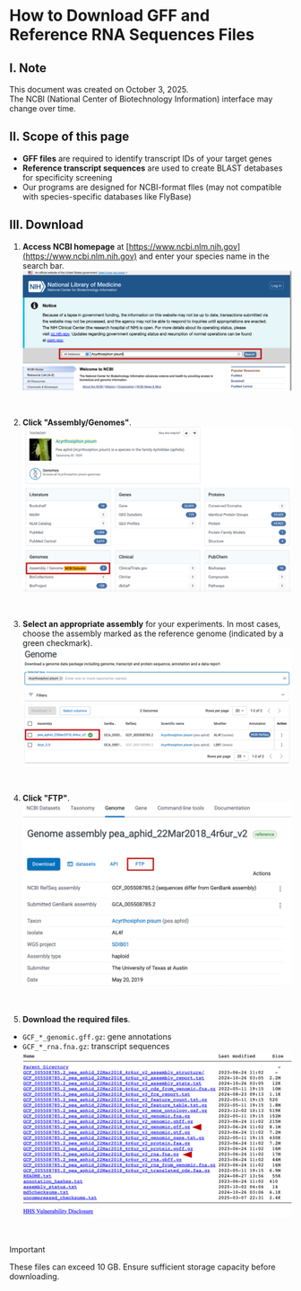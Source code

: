 # How to Download GFF and Reference RNA Sequences Files 

## I. Note
This document was created on October 3, 2025. <br>
The NCBI (National Center of Biotechnology Information) interface may change over time. 

## II. Scope of this page
- **GFF files** are required to identify transcript IDs of your target genes
- **Reference transcript sequences** are used to create BLAST detabases for specificity screening
- Our programs are designed for NCBI-format flles (may not compatible with species-specific databases like FlyBase)

## III. Download
1. **Access NCBI homepage** at [https://www.ncbi.nlm.nih.gov](https://www.ncbi.nlm.nih.gov) and enter your species name in the search bar. 
![Figure 1](images/fig1.png)
<br>

2. **Click "Assembly/Genomes"**. 
![Figure 2](images/fig2.png)
<br>

3. **Select an appropriate assembly** for your experiments. In most cases, choose the assembly marked as the reference genome (indicated by a green checkmark).
![Figure 3](images/fig3.png)
<br>

4. **Click "FTP"**. 
![Figure 4](images/fig4.png)
<br>   

5. **Download the required files**.
- `GCF_*_genomic.gff.gz`: gene annotations
- `GCF_*_rna.fna.gz`: transcript sequences
![Figure 5](images/fig5.png)
<br>

> [!IMPORTANT]
These files can exceed 10 GB. Ensure sufficient storage capacity before downloading.


